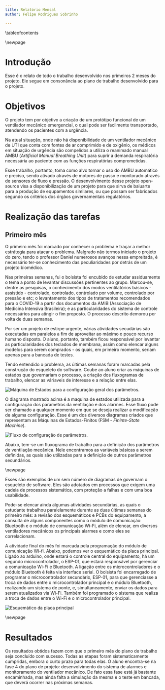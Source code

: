 ```yaml
---
title: Relatório Mensal
author: Felipe Rodrigues Sobrinho

---
```


\tableofcontents

\newpage


# Introdução

Esse é o relato de todo o trabalho desenvolvido nos primeiros 2 meses do projeto. Ele segue em consonância ao plano de trabalho desenvolvido para o projeto.

# Objetivos

O projeto tem por objetivo a criação de um protótipo funcional de um ventilador mecânico emergencial, o qual pode ser facilmente transportado, atendendo os pacientes com a urgência.

Na atual situação, onde não há disponibilidade de um ventilador mecânico de UTI que conta com fontes de ar comprimido e de oxigênio, os médicos em situação de urgência são compelidos a utiliza o reanimado manual AMBU (*Artificial Manual Breathing Unit*) para suprir a demanda respiratória necessária ao paciente com as funções respiratórias comprometidas.

Esse trabalho, portanto, toma como alvo tornar o uso do AMBU automático e preciso, sendo ativado através de motores de passo e monitorado através de sensores de fluxo e pressão. O desenvolvimento desse projeto open-source visa a disponibilização de um projeto para que sirva de baluarte para a produção de equpamentos similares, ou que possam ser fabricados segundo os critérios dos órgãos governamentais regulatórios.

# Realização das tarefas

## Primeiro mês

O primeiro mês foi marcado por conhecer o problema e traçar a melhor estrátegia para atacar o problema. Malgrado não termos iniciado o projeto do zero, tendo o professor Daniel numerosos avanços nessa empreitada, é necessário ter-se conhecimento das peculiaridades por detrás de um projeto biomédico.

Nas primeiras semanas, fui o bolsista foi encubido de estudar assiduamente o tema a ponto de levantar discussões pertinentes ao grupo. Marcou-se, dentre as pesquisas, o conhecimento dos modos ventilatórios básicos - assistido - controlado, controlado, controlado por volume, controlado por pressão e etc; o levantamento dos tipos de tratamentos recomendados para o COVID-19 a partir dos documentos da AMIB (Associação de Medicina Intensiva Brasileira); e as particularidades do sistema de controle necessários para atingir o fim proposto. O processo descrito demorou por volta de duas semanas.

Por ser um projeto de estirpe urgente, várias atividades secudárias são executadas em paralelos a fim de aproveitar ao máximo o pouco recurso humano disposto. O aluno, portanto, também ficou responsável por levantar as particularidades dos teclados de membrana, assim como elencar alguns modelos para serem comprados - os quais, em primeiro momento, seriam apenas para a bancada de testes.

Tendo entendido o problema, as últimas semanas foram marcadas pela construção do esqueleto do software. Coube ao aluno criar as máquinas de estados que governariam o processo, a criação dos fluxogramas de trabalho, elencar as váriaveis de interesse e a relação entre elas.


![Máquina de Estados para a configuração geral dos parâmetros.](imagens/config_parametros.png)

O diagrama mostrado acima é a maquina de estados utilizada para a configuração dos parametros da ventilação e dos alarmes. Esse fluxo pode ser chamado a qualquer momento em que se deseja realizar a modificação de alguma configuração. Esse é um dos diversos diagramas criados que representam as Máquinas de Estados-Finitos (FSM - *Fininte-State Machine*).

![Fluxo de configuração de parâmetros.](imagens/fluxo_config_parametros.png)

Abaixo, tem-se um fluxograma de trabalho para a definição dos parâmetros de ventilação mecânica. Nele encontramos as variáveis básicas a serem definidas, as quais são utilizadas para a definição de outros parâmetros secundários.

\newpage

Esses são exemplos de um sem número de diagramas de governam o esqueleto de software. Eles são adotados em processos que exigem uma cadeia de processos sistemática, com proteção a falhas e com uma boa usabilidade.

Pode-se elencar ainda algumas atividades secundárias, as quais o estudante trabalhou paralelamente durante as duas últimas semanas do primeiro mês: a revisão dos esquemáticos e PCBs do equipamento, a consulta de alguns componentes como o módulo de comunicação Bluetooth e o módulo de comunicação Wi-Fi, além de elencar, em diversos ventiladores mecânicos os principais alarmes e como eles se correlacionam. 

A atividade final do mês foi marcada pela programação do módulo de comunicação Wi-fi. Abaixo, podemos ver o esquemático da placa principal. Ligado ao arduino, onde estará o controle central do equipamento, há um segundo microcontrolador, o ESP-01, que estará responsável por gerenciar a comunicação Wi-Fi e Bluetooth. A ligação entre os microcontroladores e o módulo Bluetooth é feita via interface serial. O bolsista foi encarregado de programar o microcontrolador secundário, ESP-01, para que gerenciasse a troca de dados entre o microcontrolador principal e o módulo Bluetooth, realizando um sistema de ponte, e, simultaneamente, enviar os dados para serem atualizados via Wi-Fi. Também foi programado o sistema que realiza a troca de dados entre o Wi-Fi e o microcontrolador principal.

![Esquemático da placa principal](imagens/Oxy1.png)

\newpage

# Resultados

Os resultados obtidos fazem com que o primeiro mês do plano de trabalho seja concluído com sucesso. Todas as etapas foram sistematicamente cumpridas, embora o curto prazo para todas elas. O aluno encontra-se na fase 4 do plano de projeto: desenvolvimento do sistema de alarmes e monitoramento do ventilador mecânico. De fato essa fase está já bastante encaminhada, mas ainda falta a simulação da mesma e o teste em bancada, que deverá ocorrer nas próximas semanas.
